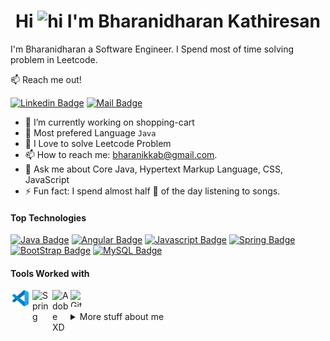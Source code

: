 <h1 align="center">Hi <img src="https://user-images.githubusercontent.com/1303154/88677602-1635ba80-d120-11ea-84d8-d263ba5fc3c0.gif" width="28px" alt="hi"> I'm Bharanidharan Kathiresan</h1> 

I'm Bharanidharan a Software Engineer. I Spend most of time solving problem in Leetcode.

:mailbox: Reach me out!

[![Linkedin Badge](https://img.shields.io/badge/-Bharanidharan-0e76a8?style=flat&labelColor=0e76a8&logo=linkedin&logoColor=white)](https://www.linkedin.com/in/bharanidharan-k-7b9352188/) 
[![Mail Badge](https://img.shields.io/badge/-@Bharani-c0392b?style=flat&labelColor=c0392b&logo=gmail&logoColor=white)](mailto:bharanikkab@gmail.com)

<!-- TODO: Add last video link -->

- 🔭 I’m currently working on shopping-cart
- 💙 Most prefered Language `Java`
- 🌱 I Love to solve Leetcode Problem
- 📫 How to reach me: bharanikkab@gmail.com.
- 💬 Ask me about Core Java, Hypertext Markup Language, CSS, JavaScript
- ⚡ Fun fact: I spend almost half 🎵 of the day listening to songs.

#### Top Technologies

<!-- TODO: Make technologies links takes you to repositories -->
[![Java Badge](https://img.shields.io/badge/-Java-3238e3?style=for-the-badge&labelColor=black&logo=java&logoColor=3238e3)](#)
[![Angular Badge](https://img.shields.io/badge/-Angular-b51800?style=for-the-badge&labelColor=black&logo=angular&logoColor=b51800)](#) [![Javascript Badge](https://img.shields.io/badge/-Javascript-F0DB4F?style=for-the-badge&labelColor=black&logo=javascript&logoColor=F0DB4F)](#)  [![Spring Badge](https://img.shields.io/badge/-Spring-3C873A?style=for-the-badge&labelColor=black&logo=spring&logoColor=3C873A)](#) [![BootStrap Badge](https://img.shields.io/badge/-BootStrap-6b04bf?style=for-the-badge&labelColor=black&logo=bootstrap&logoColor=6b04bf)](#) [![MySQL Badge](https://img.shields.io/badge/-MySQL-c4253d?style=for-the-badge&labelColor=black&logo=mysql&logoColor=c4253d)](#)

#### Tools Worked with


<img align="left" alt="Visual Studio Code" width="26px" style="padding: 0px 3px" src="https://raw.githubusercontent.com/github/explore/80688e429a7d4ef2fca1e82350fe8e3517d3494d/topics/visual-studio-code/visual-studio-code.png" />

<img align="left" alt="Spring" width="26px" style="padding:0px 3px" src="https://brandslogos.com/wp-content/uploads/images/large/spring-logo.png" />


<img align="left" alt="Adobe XD" width="26px" style="padding:0px 3px" src="https://cdn.iconscout.com/icon/free/png-512/adobe-xd-1869035-1583159.png" />

<img align="left" alt="Git" width="26px" height="27px" src="https://iconape.com/wp-content/png_logo_vector/cib-git.png" />


<br />
<br />

<!-- #### Bizness
- :paperclip: [My Resume/CV](https://github.com/ipenywis/ipenywis/blob/master/resumes/resume%20v1.0.pdf)
- :email: ipenywis@gmail.com -->

<details>
<summary>
  More stuff about me
</summary>

<br >

I am a Software Engineer enthusiast with great excitement and motivation to build cutting-edge software and I am pursuing Bachelors of Engineering in the stream of Electronics and Communication Engineering and I have Some knowledge in Java, Angular, HTML, CSS, JavaScript, GitHub.
I am highly motivated in applying for the position which offers an opportunity to deeply immerse myself in
my work as well as learning new things will help me exercise my innovative and creative skills in software design and development.

#### Coding Stats

<!--START_SECTION:waka-->
```text
Java         15 hrs 41 mins  ████████████████████▓░░░░   82.29 % 
HTML         1 hr 50 mins    ██▒░░░░░░░░░░░░░░░░░░░░░░   09.61 % 
TypeScript   1 hr 27 mins    ██░░░░░░░░░░░░░░░░░░░░░░░   07.63 % 
CSS          2 mins          ░░░░░░░░░░░░░░░░░░░░░░░░░   00.25 % 
Other        2 mins          ░░░░░░░░░░░░░░░░░░░░░░░░░   00.19 % 
```
<!--END_SECTION:waka-->

</details>

